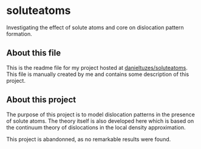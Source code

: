 # soluteatoms

Investigating the effect of solute atoms and core on dislocation pattern formation.

## About this file

This is the readme file for my project hosted at [danieltuzes/soluteatoms](https://github.com/danieltuzes/soluteatoms). This file is manually created by me and contains some description of this project.

## About this project

The purpose of this project is to model dislocation patterns in the presence of solute atoms. The theory itself is also developed here which is based on the continuum theory of dislocations in the local density approximation.

This project is abandonned, as no remarkable results were found.